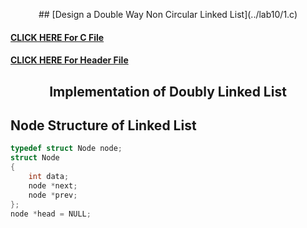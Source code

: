 <p align="center">
    ## [Design a Double Way Non Circular Linked List](../lab10/1.c)
</p>

#### [CLICK HERE For C File](../lab10/1.c)

#### [CLICK HERE For Header File](../lab10/DoublyNonCircular.h)

<h2 align="center">
    Implementation of Doubly Linked List
</h2>

## Node Structure of Linked List
```c
typedef struct Node node;
struct Node
{
    int data;
    node *next;
    node *prev;
};
node *head = NULL;
```
